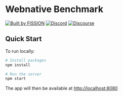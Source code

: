 # Webnative Benchmark

[![Built by FISSION](https://img.shields.io/badge/⌘-Built_by_FISSION-purple.svg)](https://fission.codes)
[![Discord](https://img.shields.io/discord/478735028319158273.svg)](https://discord.gg/zAQBDEq)
[![Discourse](https://img.shields.io/discourse/https/talk.fission.codes/topics)](https://talk.fission.codes)


## Quick Start

To run locally:

```sh
# Install packages
npm install

# Run the server
npm start
```

The app will then be available at [http://localhost:8080](http://localhost:8080)
